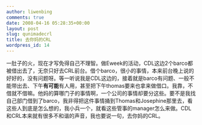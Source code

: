 ```yaml
---
author: liwenbing
comments: true
date: 2008-04-16 05:28:35+00:00
layout: post
slug: qunimadecrl
title: 去你妈的CRL
wordpress_id: 14
---
```


一肚子的火，现在才写免得自己不理智。做Eweek的活动，CDL这边2个barco都被借出去了，无奈只好去CRL前台。借个barco，很小的事情，本来前台晚上说的好好的，没有问题呀。等一听说我是CDL这边的，接着就是barco有问题、一般不能带出去、下午**有可能**有人用，甚至把下午thomas要来也拿来做借口。我靠，不借就不借嘛。他妈的算哪门子的事情啊，一个公司的事情却要分这些。要不是我找自己部门借到了barco，我非得把这件事情捅到Thomas和Josephine那里去，看这些人到底是怎么想的，我小兵一个，就看这些管事的manager怎么来做。CDL和CRL本来就有很多不和谐的声音，我也要说一句，去你妈的CRL。
